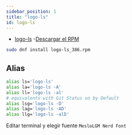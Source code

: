 ```yaml
---
sidebar_position: 1
title: "logo-ls"
id: logo-ls
---
```


- [logo-ls](https://github.com/Yash-Handa/logo-ls)
-[Descargar el RPM](https://github.com/Yash-Handa/logo-ls/releases)

```bash
sudo dnf install logo-ls_386.rpm
```

## Alias

```bash
alias ls='logo-ls'
alias la='logo-ls -A'
alias ll='logo-ls -al'
# equivalents with Git Status on by Default
alias lsg='logo-ls -D'
alias lag='logo-ls -AD'
alias llg='logo-ls -alD'
```

Editar terminal y elegir fuente `MesloLGM Nerd Font`
